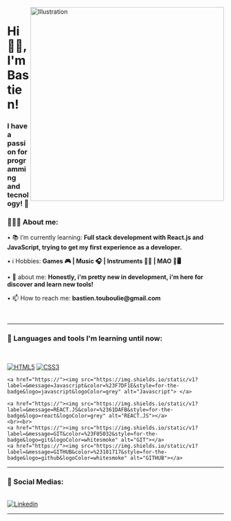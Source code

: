 <img align="right" src="https://raw.githubusercontent.com/royrustdev/royrustdev/main/assets/img/programming1.webp" alt="Illustration" title="Illustration Storyset" width=450/>
    
<h1 align="left">Hi 👋🏽, I'm Bastien!</h1>

<h3 align="left">I have a passion for programming and tecnology! 🚀</h3>

<div align="left">
    <h3>👨🏽‍💻 About me:</h3>
        <p>• 📚 I’m currently learning: <b>Full stack development with React.js and JavaScript, trying to get my first experience as a developer.</b></p>
            <p>• ℹ️ Hobbies: <b>Games 🎮 | Music 🎧 | Instruments 🎹🎸 | MAO 🎵🖥️ </b></p>
        <p>• 💬 about me: <b>Honestly, i'm pretty new in development, i'm here for discover and learn new tools!</b></p>
        <p>• 📫 How to reach me: <b>bastien.touboulie@gmail.com</b></p>
</div><br>
 
---

<div>
  <h3>🧰 Languages and tools I'm learning until now:</h3><br>
    
<a href="https://"><img src="https://img.shields.io/static/v1?label=&message=HTML5&color=%23E34F26&style=for-the-badge&logo=html5&logoColor=whitesmoke" alt="HTML5"></a>
    <a href="https://"><img src="https://img.shields.io/static/v1?label=&message=CSS3&color=%231572B6&style=for-the-badge&logo=css3&logoColor=whitesmoke" alt="CSS3"></a>

    <a href="https://"><img src="https://img.shields.io/static/v1?label=&message=Javascript&color=%23F7DF1E&style=for-the-badge&logo=javascript&logoColor=grey" alt="Javascript"> </a>

    <a href="https://"><img src="https://img.shields.io/static/v1?label=&message=REACT.JS&color=%2361DAFB&style=for-the-badge&logo=react&logoColor=grey" alt="REACT.JS"></a>
    <br><br>
    <a href="https://"><img src="https://img.shields.io/static/v1?label=&message=GIT&color=%23F05032&style=for-the-badge&logo=git&logoColor=whitesmoke" alt="GIT"></a>
    <a href="https://"><img src="https://img.shields.io/static/v1?label=&message=GITHUB&color=%23181717&style=for-the-badge&logo=github&logoColor=whitesmoke" alt="GITHUB"></a>



___

<div>
  <h3>📱 Social Medias:</h3><br>
    <a href="https://www.linkedin.com/in/bastien-touboulie-aa7b3a242/" target="_blank"><img src="https://img.shields.io/static/v1?label=&message=Linkedin&color=0A66C2&style=for-the-badge&logo=linkedin&logoColor=whitesmoke" alt="Linkedin"></a>


------

